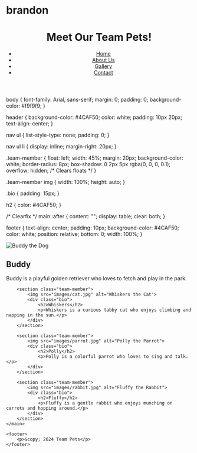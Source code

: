 # brandon
<!DOCTYPE html>
<html lang="en">
<head>
    <meta charset="UTF-8">
    <meta name="viewport" content="width=device-width, initial-scale=1.0">
    <title>Team Pets</title>
    <link rel="stylesheet" href="styles.css">
</head>
<body>
    <header>
        <h1>Meet Our Team Pets!</h1>
        <nav>
            <ul>
                <li><a href="#">Home</a></li>
                <li><a href="#">About Us</a></li>
                <li><a href="#">Gallery</a></li>
                <li><a href="#">Contact</a></li>
            </ul>
        </nav>
    </header>
body {
    font-family: Arial, sans-serif;
    margin: 0;
    padding: 0;
    background-color: #f9f9f9;
}

header {
    background-color: #4CAF50;
    color: white;
    padding: 10px 20px;
    text-align: center;
}

nav ul {
    list-style-type: none;
    padding: 0;
}

nav ul li {
    display: inline;
    margin-right: 20px;
}

.team-member {
    float: left;
    width: 45%;
    margin: 20px;
    background-color: white;
    border-radius: 8px;
    box-shadow: 0 2px 5px rgba(0, 0, 0, 0.1);
    overflow: hidden; /* Clears floats */
}

.team-member img {
    width: 100%;
    height: auto;
}

.bio {
    padding: 15px;
}

h2 {
    color: #4CAF50;
}

/* Clearfix */
main::after {
    content: "";
    display: table;
    clear: both;
}

footer {
    text-align: center;
    padding: 10px;
    background-color: #4CAF50;
    color: white;
    position: relative;
    bottom: 0;
    width: 100%;
}
    <main>
        <section class="team-member">
            <img src="images/dog.jpg" alt="Buddy the Dog">
            <div class="bio">
                <h2>Buddy</h2>
                <p>Buddy is a playful golden retriever who loves to fetch and play in the park.</p>
            </div>
        </section>

        <section class="team-member">
            <img src="images/cat.jpg" alt="Whiskers the Cat">
            <div class="bio">
                <h2>Whiskers</h2>
                <p>Whiskers is a curious tabby cat who enjoys climbing and napping in the sun.</p>
            </div>
        </section>

        <section class="team-member">
            <img src="images/parrot.jpg" alt="Polly the Parrot">
            <div class="bio">
                <h2>Polly</h2>
                <p>Polly is a colorful parrot who loves to sing and talk.</p>
            </div>
        </section>

        <section class="team-member">
            <img src="images/rabbit.jpg" alt="Fluffy the Rabbit">
            <div class="bio">
                <h2>Fluffy</h2>
                <p>Fluffy is a gentle rabbit who enjoys munching on carrots and hopping around.</p>
            </div>
        </section>
    </main>

    <footer>
        <p>&copy; 2024 Team Pets</p>
    </footer>
</body>
</html>

